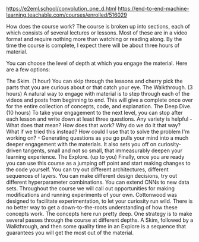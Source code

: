 https://e2eml.school/convolution_one_d.html
https://end-to-end-machine-learning.teachable.com/courses/enrolled/516029

How does the course work?
The course is broken up into sections, each of which consists of several lectures or lessons. Most of these are in a video format and require nothing more than watching or reading along. By the time the course is complete, I expect there will be about three hours of material.

You can choose the level of depth at which you engage the material. Here are a few options:

The Skim. (1 hour) You can skip through the lessons and cherry pick the parts that you are curious about or that catch your eye.
The Walkthrough. (3 hours) A natural way to engage with material is to step through each of the videos and posts from beginning to end. This will give a complete once over for the entire collection of concepts, code, and explanation.
The Deep Dive. (10 hours) To take your engagement to the next level, you can stop after each lesson and write down at least three questions. Any variety is helpful - What does that mean? How does that work? Why do we do it that way? What if we tried this instead? How could I use that to solve the problem I'm working on? - Generating questions as you go pulls your mind into a much deeper engagement with the materials. It also sets you off on curiosity-driven tangents, small and not so small, that immeasurably deepen your learning experience.
The Explore. (up to you) Finally, once you are ready you can use this course as a jumping off point and start making changes to the code yourself. You can try out different architectures, different sequences of layers. You can make different design decisions, try out different hyperparameter combinations. You can extend CNNs to new data sets. Throughout the course we will call out opportunities for making modifications and running experiments of your own. Cottonwood was designed to facilitate experimentation, to let your curiosity run wild. There is no better way to get a down-to-the-roots understanding of how these concepts work.
The concepts here run pretty deep. One strategy is to make several passes through the course at different depths. A Skim, followed by a Walkthrough, and then some quality time in an Explore is a sequence that guarantees you will get the most out of the material.



